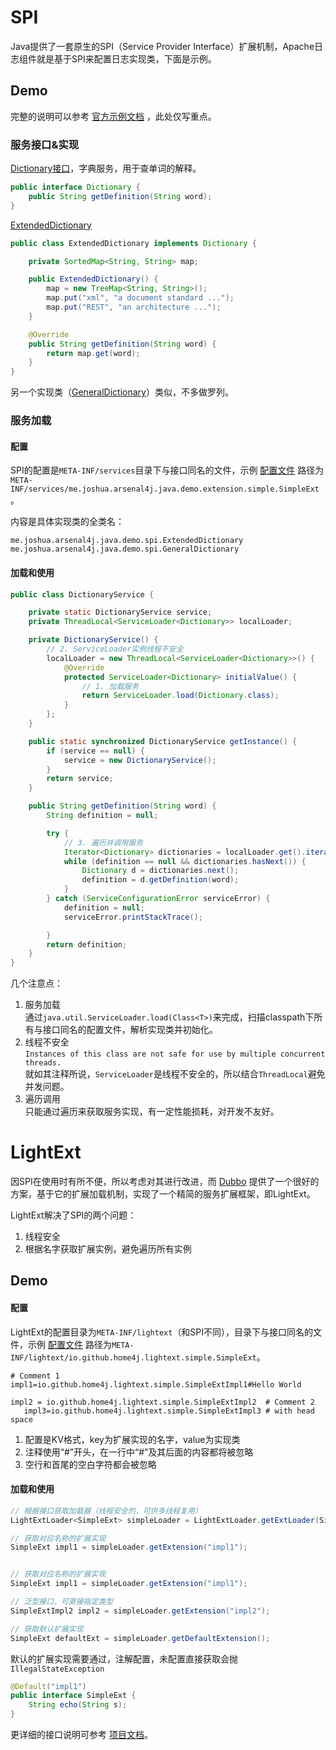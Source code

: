 # SPI

Java提供了一套原生的SPI（Service Provider Interface）扩展机制，Apache日志组件就是基于SPI来配置日志实现类，下面是示例。

## Demo

完整的说明可以参考 [官方示例文档](https://docs.oracle.com/javase/tutorial/ext/basics/spi.html) ，此处仅写重点。

### 服务接口&实现

[Dictionary接口](https://github.com/home4j/arsenal4j/tree/master/java/demo/src/test/java/me/joshua/arsenal4j/java/demo/spi/Dictionary.java)，字典服务，用于查单词的解释。

```java
public interface Dictionary {
    public String getDefinition(String word);
}
```

[ExtendedDictionary](https://github.com/home4j/arsenal4j/tree/master/java/demo/src/test/java/me/joshua/arsenal4j/java/demo/spi/ExtendedDictionary.java)

```java
public class ExtendedDictionary implements Dictionary {

	private SortedMap<String, String> map;

	public ExtendedDictionary() {
		map = new TreeMap<String, String>();
		map.put("xml", "a document standard ...");
		map.put("REST", "an architecture ...");
	}

	@Override
	public String getDefinition(String word) {
		return map.get(word);
	}
}
```

另一个实现类（[GeneralDictionary](https://github.com/home4j/arsenal4j/blob/master/java/demo/src/test/java/me/joshua/arsenal4j/java/demo/spi/GeneralDictionary.java)）类似，不多做罗列。

### 服务加载

#### 配置

SPI的配置是```META-INF/services```目录下与接口同名的文件，示例 [配置文件](https://github.com/home4j/arsenal4j/blob/master/java/demo/src/test/resources/META-INF/services/me.joshua.arsenal4j.java.demo.spi.Dictionary) 路径为```META-INF/services/me.joshua.arsenal4j.java.demo.extension.simple.SimpleExt```。

内容是具体实现类的全类名：
```
me.joshua.arsenal4j.java.demo.spi.ExtendedDictionary
me.joshua.arsenal4j.java.demo.spi.GeneralDictionary
```

#### 加载和使用

```java
public class DictionaryService {

	private static DictionaryService service;
	private ThreadLocal<ServiceLoader<Dictionary>> localLoader;

	private DictionaryService() {
		// 2. ServiceLoader实例线程不安全
		localLoader = new ThreadLocal<ServiceLoader<Dictionary>>() {
			@Override
			protected ServiceLoader<Dictionary> initialValue() {
				// 1. 加载服务
				return ServiceLoader.load(Dictionary.class);
			}
		};
	}

	public static synchronized DictionaryService getInstance() {
		if (service == null) {
			service = new DictionaryService();
		}
		return service;
	}

	public String getDefinition(String word) {
		String definition = null;

		try {
			// 3. 遍历并调用服务
			Iterator<Dictionary> dictionaries = localLoader.get().iterator();
			while (definition == null && dictionaries.hasNext()) {
				Dictionary d = dictionaries.next();
				definition = d.getDefinition(word);
			}
		} catch (ServiceConfigurationError serviceError) {
			definition = null;
			serviceError.printStackTrace();

		}
		return definition;
	}
}
```

几个注意点：

1. 服务加载<br/>
  通过```java.util.ServiceLoader.load(Class<T>)```来完成，扫描classpath下所有与接口同名的配置文件，解析实现类并初始化。
2. 线程不安全<br/>
  `Instances of this class are not safe for use by multiple concurrent threads. `<br/>
  就如其注释所说，`ServiceLoader`是线程不安全的，所以结合`ThreadLocal`避免并发问题。
3. 遍历调用<br/>
  只能通过遍历来获取服务实现，有一定性能损耗，对开发不友好。

# LightExt

因SPI在使用时有所不便，所以考虑对其进行改进，而 [Dubbo](http://dubbo.io/) 提供了一个很好的方案，基于它的扩展加载机制，实现了一个精简的服务扩展框架，即LightExt。

LightExt解决了SPI的两个问题：

1. 线程安全
2. 根据名字获取扩展实例，避免遍历所有实例

## Demo

#### 配置

LightExt的配置目录为```META-INF/lightext```（和SPI不同），目录下与接口同名的文件，示例 [配置文件](https://github.com/home4j/lightext/tree/master/src/test/resources/META-INF/lightext/io.github.home4j.lightext.simple.SimpleExt) 路径为```META-INF/lightext/io.github.home4j.lightext.simple.SimpleExt```。

```
# Comment 1
impl1=io.github.home4j.lightext.simple.SimpleExtImpl1#Hello World

impl2 = io.github.home4j.lightext.simple.SimpleExtImpl2  # Comment 2
   impl3=io.github.home4j.lightext.simple.SimpleExtImpl3 # with head space
```

1. 配置是KV格式，key为扩展实现的名字，value为实现类
2. 注释使用“#”开头，在一行中“#”及其后面的内容都将被忽略
3. 空行和首尾的空白字符都会被忽略

#### 加载和使用

```java
// 根据接口获取加载器（线程安全的，可供多线程复用）
LightExtLoader<SimpleExt> simpleLoader = LightExtLoader.getExtLoader(SimpleExt.class);

// 获取对应名称的扩展实现
SimpleExt impl1 = simpleLoader.getExtension("impl1");


// 获取对应名称的扩展实现
SimpleExt impl1 = simpleLoader.getExtension("impl1");

// 泛型接口，可直接指定类型
SimpleExtImpl2 impl2 = simpleLoader.getExtension("impl2");

// 获取默认扩展实现
SimpleExt defaultExt = simpleLoader.getDefaultExtension();
```

默认的扩展实现需要通过，注解配置，未配置直接获取会抛```IllegalStateException```

```java
@Default("impl1")
public interface SimpleExt {
	String echo(String s);
}
```

更详细的接口说明可参考 [项目文档](https://github.com/home4j/lightext)。
